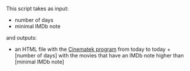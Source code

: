 This script takes as input:
- number of days
- minimal IMDb note

and outputs:
- an HTML file with the [Cinematek program](https://cinematek.be/fr/programme/calendrier) from today to today + [number of days] with the movies that have an IMDb note higher than [minimal IMDb note] 
